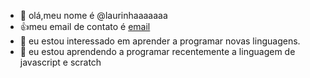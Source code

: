 - 👋 olá,meu nome é  @laurinhaaaaaaa
- :+1:meu email de contato é [email](laura.eloisedasilvado.nascimento@escola.pr.gov.br)
- 👀 eu estou interessado em aprender a programar novas linguagens.
- 🌱 eu estou aprendendo a programar recentemente a linguagem de javascript e scratch

<!---
laurinhaaaaaaa/laurinhaaaaaaa is a ✨ special ✨ repository because its `README.md` (this file) appears on your GitHub profile.
You can click the Preview link to take a look at your changes.
--->

